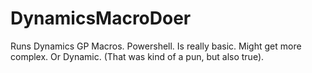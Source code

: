 # DynamicsMacroDoer
Runs Dynamics GP Macros. Powershell. Is really basic. Might get more complex. Or Dynamic. (That was kind of a pun, but also true).
